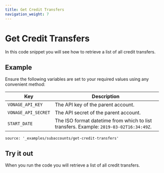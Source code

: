 ```yaml
---
title: Get Credit Transfers
navigation_weight: 7
---
```


# Get Credit Transfers

In this code snippet you will see how to retrieve a list of all credit transfers.

## Example

Ensure the following variables are set to your required values using any convenient method:

Key | Description
-- | --
`VONAGE_API_KEY` | The API key of the parent account.
`VONAGE_API_SECRET` | The API secret of the parent account.
`START_DATE` | The ISO format datetime from which to list transfers. Example: `2019-03-02T16:34:49Z`.

```code_snippets
source: '_examples/subaccounts/get-credit-transfers'
```

## Try it out

When you run the code you will retrieve a list of all credit transfers.
